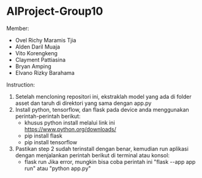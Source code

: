 # AIProject-Group10

Member:
- Ovel Richy Maramis Tjia
- Alden Daril Muaja
- Vito Korengkeng
- Clayment Pattiasina
- Bryan Amping
- Elvano Rizky Barahama

Instruction:
1. Setelah mencloning repositori ini, ekstraklah model yang ada di folder asset dan taruh di direktori yang sama dengan app.py
2. Install python, tensorflow, dan flask pada device anda menggunakan perintah-perintah berikut:
    - khusus python install melalui link ini https://www.python.org/downloads/
    - pip install flask
    - pip install tensorflow
3. Pastikan step 2 sudah terinstall dengan benar, kemudian run aplikasi dengan menjalankan perintah berikut di terminal atau konsol:
    - flask run
   Jika error, mungkin bisa coba perintah ini "flask --app app run" atau "python app.py"
